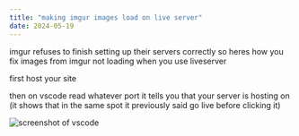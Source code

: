 ```yaml
---
title: "making imgur images load on live server"
date: 2024-05-19
---
```


imgur refuses to finish setting up their servers correctly so heres how you fix images from imgur not loading when you use liveserver

first host your site

then on vscode read whatever port it tells you that your server is hosting on (it shows that in the same spot it previously said go live before clicking it)

![screenshot of vscode](https://i.imgur.com/9nIUHWx.png)